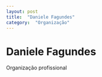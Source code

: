 ```yaml
---
layout: post
title:  "Daniele Fagundes"
category:  "Organização"
---
```


# Daniele Fagundes

Organização profissional 

